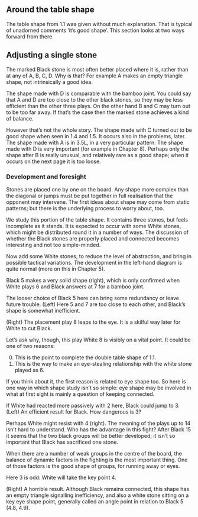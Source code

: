 ## Around the table shape

The table shape from 1.1 was given without much explanation. That is typical of unadorned comments ‘it’s good shape’. This section looks at two ways forward from there.

## Adjusting a single stone

<!-- fig. 2.3.1 -->
The marked Black stone is most often better placed where it is, rather than at any of A, B, C, D. Why is that? For example A makes an empty triangle shape, not intrinsically a good idea.

The shape made with D is comparable with the bamboo joint. You could say that A and D are too close to the other black stones, so they may be less efficient than the other three plays. On the other hand B and C may turn out to be too far away. If that’s the case then the marked stone achieves a kind
of balance.

However that’s not the whole story. The shape made with C turned out to be good shape when seen in 1.4 and 1.5. It occurs also in the problems, later. The shape made with A is in 3.5L, in a very particular pattern. The shape made with D is very important (for example in Chapter 8). Perhaps only the shape after B is really unusual, and relatively rare as a good shape; when it occurs on the next page it is too loose.

### Development and foresight

Stones are placed one by one on the board. Any shape more complex than the diagonal or jumps must be put together in full realisation that the opponent may intervene. The first ideas about shape may come from static patterns;
but there is the underlying process to worry about, too.

<!-- fig. 2.3.2 -->
We study this portion of the table shape. It contains three stones, but feels incomplete as it stands. It is expected to occur with some White stones, which might be distributed round it in a number of ways. The discussion of whether the Black stones are properly placed and connected becomes
interesting and not too simple-minded.

<!-- fig. 2.3.3 -->
Now add some White stones, to reduce the level of abstraction, and bring in possible tactical variations. The development in the left-hand diagram is quite normal (more on this in Chapter 5).

<!-- fig. 2.3.4 -->
Black 5 makes a very solid shape (right), which is only confirmed when White plays 6 and Black answers at 7 for a bamboo joint.

<!-- fig. 2.3.5 -->
The looser choice of Black 5 here can bring some redundancy or leave future trouble. (Left) Here 5 and 7 are too close to each other, and Black’s shape is somewhat inefficient.

<!-- fig. 2.3.6 -->
(Right) The placement play 8 leaps to the eye. It is a skilful way later for White to cut Black.

Let’s ask why, though, this play White 8 is visibly on a vital point. It could be one of two reasons:

0. This is the point to complete the double table shape of 1.1.
0. This is the way to make an eye-stealing relationship with the white stone played as 6.

If you think about it, the first reason is related to eye shape too. So here is one way in which shape study isn’t so simple: eye shape may be involved in what at first sight is mainly a question of keeping connected.


<!-- fig. 2.3.7 -->
If White had reacted more passively with 2 here, Black could jump to 3. (Left) An efficient result for Black. How dangerous is 3?

<!-- fig. 2.3.8 -->
Perhaps White might resist with 4 (right). The meaning of the plays up to 14 isn’t hard to understand. Who has the advantage in this fight? After Black 15 it seems that the two black groups will be better developed; it isn’t
so important that Black has sacrificed one stone.

When there are a number of weak groups in the centre of the board, the balance of dynamic factors in the fighting is the most important thing. One of those factors is the good shape of groups, for running away or eyes.

<!-- fig. 2.3.9 -->
Here 3 is odd: White will take the key point 4.

<!-- fig. 2.3.10 -->
(Right) A horrible result. Although Black remains connected, this shape has an empty triangle signalling inefficiency, and also a white stone sitting on a key eye shape point, generally called an angle point in relation to Black 5 (4.8, 4.9).